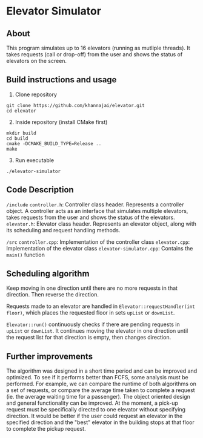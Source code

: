 # Elevator Simulator

## About
This program simulates up to 16 elevators (running as mutliple threads). It takes requests (call or drop-off) from the user and shows the status of elevators on the screen. 

## Build instructions and usage
1. Clone repository
```
git clone https://github.com/khannajai/elevator.git
cd elevator
```
2. Inside repository (install CMake first)
```
mkdir build
cd build
cmake -DCMAKE_BUILD_TYPE=Release ..
make
```
3. Run executable
```
./elevator-simulator
```

## Code Description
`/include`
  `controller.h`: Controller class header. Represents a controller object. A controller acts as an interface that simulates multiple elevators, takes requests from the user and shows the status of the elevators.
  `elevator.h`: Elevator class header. Represents an elevator object, along with its scheduling and request handling methods.

`/src`
  `controller.cpp`: Implementation of the controller class
  `elevator.cpp`: Implementation of the elevator class
  `elevator-simulator.cpp`: Contains the `main()` function

## Scheduling algorithm
Keep moving in one direction until there are no more requests in that direction. Then reverse the direction. 

Requests made to an elevator are handled in `Elevator::requestHandler(int floor)`, which places the requested floor in sets `upList` or `downList`.

`Elevator::run()` continuously checks if there are pending requests in `upList` or `downList`. It continues moving the elevator in one direction until the request list for that direction is empty, then changes direction.


## Further improvements
The algorithm was designed in a short time period and can be improved and optimized. To see if it performs better than FCFS, some analysis must be performed. For example, we can compare the runtime of both algorithms on a set of requests, or compare the average time taken to complete a request (ie. the average waiting time for a passenger).
The object oriented design and general functionality can be improved. At the moment, a pick-up request must be specifically directed to one elevator without specifying direction. It would be better if the user could request an elevator in the specified direction and the "best" elevator in the building stops at that floor to complete the pickup request.
